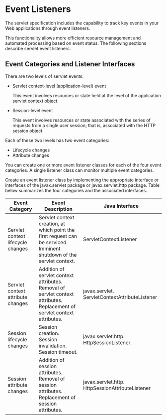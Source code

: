 # Event Listeners

The servlet specification includes the capability to track key events in your Web applications through event listeners. 

This functionality allows more efficient resource management and automated processing based on event status. The following sections describe servlet event listeners.

## Event Categories and Listener Interfaces

There are two levels of servlet events:

- Servlet context-level (application-level) event

  This event involves resources or state held at the level of the application servlet context object.

- Session-level event

  This event involves resources or state associated with the series of requests from a single user session; that is, associated with the HTTP session object.

Each of these two levels has two event categories:

- Lifecycle changes
- Attribute changes

You can create one or more event listener classes for each of the four event categories. A single listener class can monitor multiple event categories.

Create an event listener class by implementing the appropriate interface or interfaces of the javax.servlet package or javax.servlet.http package. Table below summarizes the four categories and the associated interfaces.

| Event Category | Event Description | Java Interface |
|----------------|-------------------|----------------|
| Servlet context lifecycle changes | Servlet context creation, at which point the first request can be serviced.<br/>Imminent shutdown of the servlet context. | ServletContextListener |
| Servlet context attribute changes | Addition of servlet context attributes.<br/>Removal of servlet context attributes.<br/>Replacement of servlet context attributes. | javax.servlet. ServletContextAttributeListener |
| Session lifecycle changes | Session creation.<br/>Session invalidation.<br/>Session timeout. | javax.servlet.http. HttpSessionListener. |
| Session attribute changes | Addition of session attributes.<br/>Removal of session attributes.<br/>Replacement of session attributes. | javax.servlet.http. HttpSessionAttributeListener |
